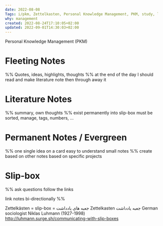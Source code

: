 ```yaml
---
date: 2022-08-08 
Tags: i/pkm, Zettelkasten, Personal Knowledge Management, PKM, study, learn,evergreen
why: management 
created: 2022-08-24T17:10:05+02:00
updated: 2022-09-01T14:30:03+02:00
---
```




Personal Knowledge Management (PKM)


# Fleeting Notes
%% 
Quotes, ideas, highlights, thoughts
%%
at the end of the day I should read and make literature note then through away it


# Literature Notes

%% 
summary, own thoughts
%%
exist permanently into slip-box
must be sorted, manage, tags, numbers, ... 



# Permanent Notes / Evergreen

%% 
one single idea on a card
easy to understand
small notes 
%%
create based on other notes based on specific projects


# Slip-box
%% 
ask questions
follow the links

link notes bi-directionally
%%









Zettelkästen = slip-box = جعبه های یادداشت
Zettelkasten جعبه یادداشت
German sociologist Niklas Luhmann (1927-1998)
http://luhmann.surge.sh/communicating-with-slip-boxes
